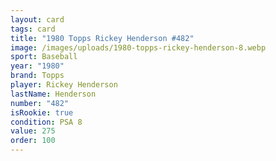 ```yaml
---
layout: card
tags: card
title: "1980 Topps Rickey Henderson #482"
image: /images/uploads/1980-topps-rickey-henderson-8.webp
sport: Baseball
year: "1980"
brand: Topps
player: Rickey Henderson
lastName: Henderson
number: "482"
isRookie: true
condition: PSA 8
value: 275
order: 100
---
```

